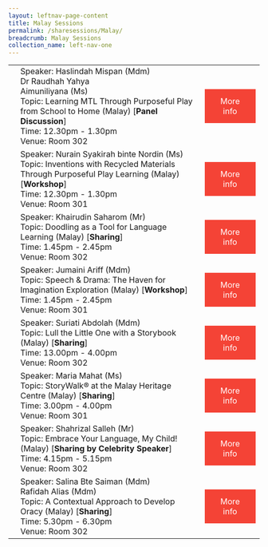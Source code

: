 ```yaml
---
layout: leftnav-page-content
title: Malay Sessions
permalink: /sharesessions/Malay/
breadcrumb: Malay Sessions
collection_name: left-nav-one
---
```



<table>
  <tr>
    <td>
    </td>
    <td>Speaker: Haslindah Mispan (Mdm)
<br>Dr Raudhah Yahya
<br>Aimuniliyana (Ms)
      <br>Topic: Learning MTL Through Purposeful Play from School to Home (Malay) [<b>Panel Discussion</b>]
      <br>Time: 12.30pm - 1.30pm
      <br>Venue: Room 302
</td>
    <td>
   <a href="https://event-reg.biz/Registration/MTLSSession?Session=M4"  style="  background-color: #f44336; color: white;padding: 14px 25px;text-align: center; text-decoration: none;display: inline-block;">More info</a>
  </td>
  </tr>
    <tr>
    <td>
    </td>
   <td>Speaker: Nurain Syakirah binte Nordin (Ms)
      <br>Topic: Inventions with Recycled Materials Through Purposeful Play Learning (Malay)[<b>Workshop</b>]     
     <br>Time: 12.30pm - 1.30pm
      <br>Venue: Room 301
</td>
      <td>
   <a href="https://event-reg.biz/Registration/MTLSSession?Session=M1"  style="  background-color: #f44336; color: white;padding: 14px 25px;text-align: center; text-decoration: none;display: inline-block;">More info</a>
  </td>
  </tr>
   <tr>
    <td>
    </td>
    <td>Speaker: Khairudin Saharom (Mr)
      <br>Topic: Doodling as a Tool  for Language Learning (Malay) [<b>Sharing</b>]
      <br>Time: 1.45pm - 2.45pm
      <br>Venue: Room 302
</td>
     <td>
   <a href="https://event-reg.biz/Registration/MTLSSession?Session=M5"  style="  background-color: #f44336; color: white;padding: 14px 25px;text-align: center; text-decoration: none;display: inline-block;">More info</a>
  </td>
  </tr>
    <tr>
    <td>
    </td>
    <td>Speaker: Jumaini Ariff (Mdm)
      <br>Topic: Speech & Drama: The Haven for Imagination Exploration (Malay) [<b>Workshop</b>]
      <br>Time: 1.45pm - 2.45pm
      <br>Venue: Room 301
</td>
      <td>
   <a href="https://event-reg.biz/Registration/MTLSSession?Session=M2"  style="  background-color: #f44336; color: white;padding: 14px 25px;text-align: center; text-decoration: none;display: inline-block;">More info</a>
  </td>
  </tr>
    <tr>
    <td>
    </td>
    <td>Speaker: Suriati Abdolah (Mdm)
      <br>Topic: Lull the Little One with a Storybook (Malay) [<b>Sharing</b>]
      <br>Time: 13.00pm - 4.00pm
      <br>Venue: Room 302
</td>
      <td>
   <a href="https://event-reg.biz/Registration/MTLSSession?Session=M6"  style="  background-color: #f44336; color: white;padding: 14px 25px;text-align: center; text-decoration: none;display: inline-block;">More info</a>
  </td>
  </tr>
    <tr>
    <td>
    </td>
    <td>Speaker: Maria Mahat (Ms)
      <br>Topic: StoryWalk® at the Malay Heritage Centre (Malay) [<b>Sharing</b>]
      <br>Time: 3.00pm - 4.00pm
      <br>Venue: Room 301
</td>
      <td>
   <a href="https://event-reg.biz/Registration/MTLSSession?Session=M3"  style="  background-color: #f44336; color: white;padding: 14px 25px;text-align: center; text-decoration: none;display: inline-block;">More info</a>
  </td>
  </tr>
    <tr>
    <td>
    </td>
    <td>Speaker: Shahrizal Salleh (Mr)
      <br>Topic: Embrace Your Language, My Child! (Malay) [<b>Sharing by Celebrity Speaker</b>]
      <br>Time: 4.15pm - 5.15pm
      <br>Venue: Room 302
</td>
      <td>
   <a href="https://event-reg.biz/Registration/MTLSSession?Session=M7"  style="  background-color: #f44336; color: white;padding: 14px 25px;text-align: center; text-decoration: none;display: inline-block;">More info</a>
  </td>
  </tr>
        <tr>
    <td>
    </td>
    <td>Speaker: Salina Bte Saiman (Mdm)
<br>Rafidah Alias (Mdm)
      <br>Topic: A Contextual Approach to Develop  Oracy (Malay) [<b>Sharing</b>]
      <br>Time: 5.30pm - 6.30pm
      <br>Venue: Room 302
</td>
          <td>
   <a href="https://event-reg.biz/Registration/MTLSSession?Session=M8"  style="  background-color: #f44336; color: white;padding: 14px 25px;text-align: center; text-decoration: none;display: inline-block;">More info</a>
  </td>
  </tr>


</table>
